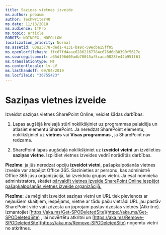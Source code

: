 ```yaml
---
title: Saziņas vietnes izveide
ms.author: pebaum
author: Techwriter40
ms.date: 11/13/2018
ms.audience: ITPro
ms.topic: article
ROBOTS: NOINDEX, NOFOLLOW
localization_priority: Normal
ms.assetid: 03a23778-ded1-4131-ba9c-59ecba15ff05
ms.openlocfilehash: ffc67fd4aae62862167784c676d6d80390f5617e
ms.sourcegitcommit: a65d196d00adb70045af5caca9828fe44b951f61
ms.translationtype: MT
ms.contentlocale: lv-LV
ms.lasthandoff: 09/04/2019
ms.locfileid: "36755423"
---
```

# <a name="create-a-communication-site"></a>Saziņas vietnes izveide

Izveidot saziņas vietnes SharePoint Online, veiciet šādas darbības: 
  
1. Lapas augšējā kreisajā stūrī noklikšķiniet uz programmas palaidēja un atlasiet elementu SharePoint. Ja neredzat SharePoint elementu, noklikšķiniet uz **vietnes** vai **Visas programmas** , ja SharePoint nav redzama. 
    
2. SharePoint lapas augšdaļā noklikšķiniet uz **izveidot vietni** un izvēlieties **saziņas vietne**. Izpildiet vietnes izveides vednī norādītās darbības. 
    
 **Piezīme**: ja jūs neredzat opciju **izveidot vietni**, pašapkalpošanās vietnes izveide var atspējot Office 365. Sazinieties ar personu, kas administrē Office 365 jūsu organizācijā, lai izveidotu grupas vietni. Ja esat nomnieka administrators, skatiet [pārvaldīt vietnes izveide SharePoint Online iespējot pašapkalpošanās vietnes izveide organizācijā.](https://go.microsoft.com/fwlink/?linkid=2018780)
  
 **Piezīme:** Ja mēģināt izveidot saziņas vietni un URL tiek pievienots ar nejaušiem skaitļiem, iespējams, vietne ar tādu pašu vietrādi URL jau pastāv SharePoint vidē vai izdzēsta un joprojām pastāv dzēstās vietnēs (Atkritne). Izmantojiet [https://aka.ms/Get-SPODeletedSite](https://aka.ms/Get-SPODeletedSite) , lai novērtētu atkritni un [https://aka.ms/Remove-SPODeletedSite](https://aka.ms/Remove-SPODeletedSite) noņemtu vietni no atkritnes. 
  

